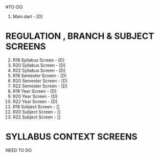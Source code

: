 #TO-DO

1. Main.dart - [D]

# REGULATION , BRANCH & SUBJECT SCREENS

2.  R18 Syllabus Screen - [D]
3.  R20 Syllabus Screen - [D]
4.  R22 Syllabus Screen - [D]
5.  R18 Semester Screen - [D]
6.  R20 Semester Screen - [D]
7.  R22 Semester Screen - [D]
8.  R18 Year Screen - [D]
9.  R20 Year Screen - [D]
10. R22 Year Screen - [D]   
11. R18 Subject Screen - []
12. R20 Subject Screen - []
13. R22 Subject Screen - []

# SYLLABUS CONTEXT SCREENS
NEED TO DO

